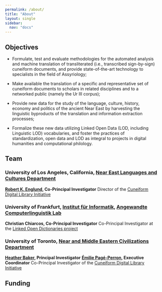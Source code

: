 ```yaml
---
permalink: /about/
title: "About"
layout: single
sidebar:
  nav: "docs"
---
```



## Objectives

- Formulate, test and evaluate methodologies for the automated analysis and machine translation of transliterated (i.e., transcribed sign-by-sign) cuneiform documents, and provide state-of-the-art technology to specialists in the field of Assyriology;

- Make available the translation of a specific and representative set of cuneiform documents to scholars in related disciplines and to a networked public (namely the Ur III corpus); 

- Provide new data for the study of the language, culture, history, economy and politics of the ancient Near East by harvesting the linguistic byproducts of the translation and information extraction processes;

- Formalize these new data utilizing Linked Open Data (LOD, including Linguistic LOD) vocabularies, and foster the practices of standardization, open data and LOD as integral to projects in digital humanities and computational philology.

## Team
### University of Los Angeles, California, [Near East Languages and Cultures Department](http://nelc.ucla.edu/)

**[Robert K. Englund](cdli.ucla.edu/?q=robert-k-englund), Co-Principal Investigator**
Director of the [Cuneiform Digital Library Initiative](http://cdli.ucla.edu)  

### University of Frankfurt, [Institut für Informatik](http://www.informatik.uni-frankfurt.de/index.php/en/), [Angewandte Computerlinguistik Lab](http://www.acoli.informatik.uni-frankfurt.de/)

**Christian Chiarcos, Co-Principal Investigator**
Co-Principal Investigator at the [Linked Open Dictionaries project](http://acoli.cs.uni-frankfurt.de/liodi/home.html)  

### University of Toronto, [Near and Middle Eastern Civilizations Department](http://nmc.utoronto.ca/)

**[Heather Baker](http://nmc.utoronto.ca/faculty/h-d-baker/), Principal Investigator**
**[Émilie Pagé-Perron](http://epageperron.info), Executive Coordinator**
Co-Principal Investigator of the [Cuneiform Digital Library Initiative](http://cdli.ucla.edu)  

## Funding

